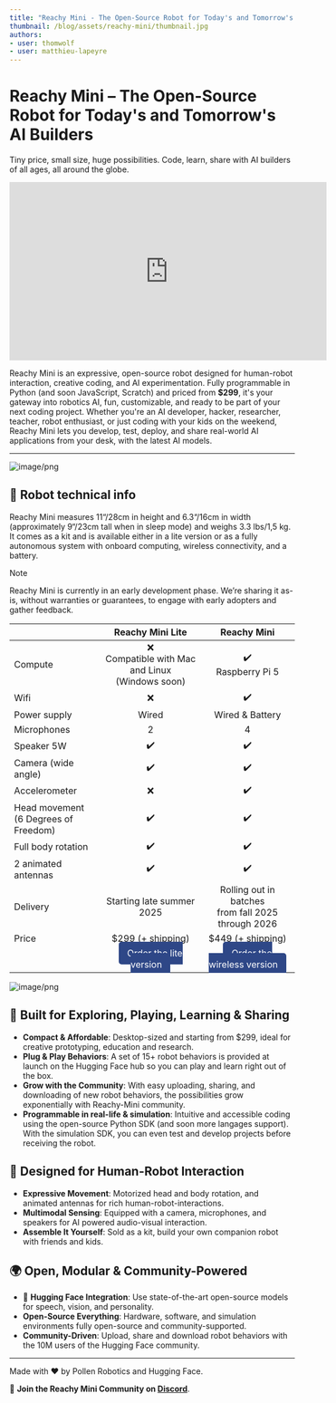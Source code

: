 ```yaml
---
title: "Reachy Mini - The Open-Source Robot for Today's and Tomorrow's AI Builders" 
thumbnail: /blog/assets/reachy-mini/thumbnail.jpg
authors:
- user: thomwolf
- user: matthieu-lapeyre
---
```


# Reachy Mini – The Open-Source Robot for Today's and Tomorrow's AI Builders

Tiny price, small size, huge possibilities. Code, learn, share with AI builders of all ages, all around the globe.

<iframe width="560" height="315" src="https://www.youtube.com/embed/JvdBJZ-qR18?si=JSYn_sSwdVKQnCRO" title="YouTube video player" frameborder="0" allow="accelerometer; autoplay; clipboard-write; encrypted-media; gyroscope; picture-in-picture" allowfullscreen></iframe>

Reachy Mini is an expressive, open-source robot designed for human-robot interaction, creative coding, and AI experimentation. Fully programmable in Python (and soon JavaScript, Scratch) and priced from **$299**, it's your gateway into robotics AI, fun, customizable, and ready to be part of your next coding project. Whether you're an AI developer, hacker, researcher, teacher, robot enthusiast, or just coding with your kids on the weekend, Reachy Mini lets you develop, test, deploy, and share real-world AI applications from your desk, with the latest AI models.

---

![image/png](https://cdn-uploads.huggingface.co/production/uploads/671faa3a541a76b548647676/mIESbtWmRy4uENPHtcZxG.png)

## 🔩 Robot technical info
Reachy Mini measures 11“/28cm in height and 6.3“/16cm in width (approximately 9“/23cm tall when in sleep mode) and weighs 3.3 lbs/1,5 kg. It comes as a kit and is available either in a lite version or as a fully autonomous system with onboard computing, wireless connectivity, and a battery. 

>[!NOTE]
>Reachy Mini is currently in an early development phase. We’re sharing it as-is, without warranties or guarantees, to engage with early adopters and gather feedback.

|                      | Reachy Mini Lite                      | Reachy Mini                           |
|----------------------------|---------------------------------------|---------------------------------------|
| Compute                    | <center>❌<br>Compatible with Mac and Linux<br>(Windows soon)</center>                  | <center>✔️<br>Raspberry Pi 5</center>             |
| Wifi                       |    <center>❌ </center>                                | <center>✔️</center>|
| Power supply               | <center>Wired</center> | <center>Wired & Battery</center>                       |
| Microphones                | <center>2</center>                                     | <center>4</center>                                     |
| Speaker 5W                    | <center>✔️</center>                                     | <center>✔️</center>                                     |
| Camera (wide angle)        | <center>✔️</center>                                     | <center>✔️</center>                                     |
| Accelerometer              |       <center> ❌  </center>                            | <center>✔️</center>                                     |
| Head movement<br>(6 Degrees of Freedom)      | <center>✔️</center>                                     | <center>✔️</center>                                     |
| Full body rotation         | <center>✔️</center>                                     | <center>✔️</center>                                     |
| 2 animated antennas        | <center>✔️</center>                                     | <center>✔️</center>                                     |
| Delivery                   | <center>Starting late summer 2025</center>                      | <center>Rolling out in batches<br>from fall 2025 through 2026</center>                |
| Price                      | <center>$299 (+ shipping)</center>                  | <center>$449 (+ shipping)</center>                  |
|                            | <center><a href="https://buy.stripe.com/6oUfZj78P1a5e6b0FS73G02" target="_blank" style="padding:10px 15px; background-color:#2E4787; color:white; text-decoration:none; border-radius:5px;">Order the lite version</a></center> | <center><a href="https://buy.stripe.com/9B65kFfFlaKFbY34W873G03" target="_blank" style="padding:10px 15px; background-color:#2E4787; color:white; text-decoration:none; border-radius:5px;">Order the wireless version</a></center> |


![image/png](https://cdn-uploads.huggingface.co/production/uploads/671faa3a541a76b548647676/YldBieuJPvTe6i_545iwu.png)

## 🧠 Built for Exploring, Playing, Learning & Sharing
<ul>
  <li><b>Compact & Affordable</b>: Desktop-sized and starting from $299, ideal for creative prototyping, education and research.</li>
  <li><b>Plug & Play Behaviors</b>: A set of 15+ robot behaviors is provided at launch on the Hugging Face hub so you can play and learn right out of the box.</li>
  <li><b>Grow with the Community</b>: With easy uploading, sharing, and downloading of new robot behaviors, the possibilities grow exponentially with Reachy-Mini community.</li>
  <li><b>Programmable in real-life & simulation</b>: Intuitive and accessible coding using the open-source Python SDK (and soon more langages support). With the simulation SDK, you can even test and develop projects before receiving the robot.</li>
</li>
</ul>

## 🤝 Designed for Human-Robot Interaction
<ul>
  <li><b>Expressive Movement</b>: Motorized head and body rotation, and animated antennas for rich human-robot-interactions.</li>
  <li><b>Multimodal Sensing</b>: Equipped with a camera, microphones, and speakers for AI powered audio-visual interaction.</li>
  <li><b>Assemble It Yourself</b>: Sold as a kit, build your own companion robot with friends and kids.</li>
</ul>

## 🌍 Open, Modular & Community-Powered
<ul>
  <li>🤗 <b>Hugging Face Integration</b>: Use state-of-the-art open-source models for speech, vision, and personality.</li>
  <li><b>Open-Source Everything</b>: Hardware, software, and simulation environments fully open-source and community-supported.</li>
  <li><b>Community-Driven</b>: Upload, share and download robot behaviors with the 10M users of the Hugging Face community.</li>
</ul>

----

Made with ❤️ by Pollen Robotics and Hugging Face.

🤗 <b>Join the Reachy Mini Community on <a href="https://discord.com/channels/519098054377340948/1377671369893875783" target="_blank">Discord</a></b>.  
